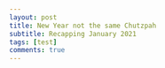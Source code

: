 ```yaml
---
layout: post
title: New Year not the same Chutzpah
subtitle: Recapping January 2021
tags: [test]
comments: true
---
```

